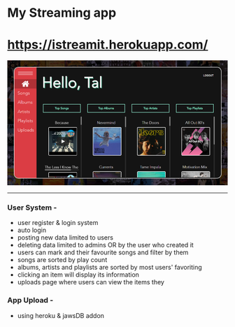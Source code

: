 # My Streaming app

# https://istreamit.herokuapp.com/

![image](App_Image.png)

-----------------
### User System -
- user register & login system
- auto login
- posting new data limited to users
- deleting data limited to admins OR by the user who created it
- users can mark and their favourite songs and filter by them
- songs are sorted by play count
- albums, artists and playlists are sorted by most users' favoriting
- clicking an item will display its information
- uploads page where users can view the items they

### App Upload -
- using heroku & jawsDB addon
